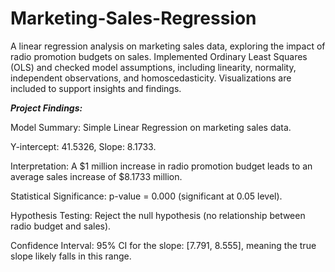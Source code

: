 # Marketing-Sales-Regression
A linear regression analysis on marketing sales data, exploring the impact of radio promotion budgets on sales. Implemented Ordinary Least Squares (OLS) and checked model assumptions, including linearity, normality, independent observations, and homoscedasticity. Visualizations are included to support insights and findings.

***Project Findings:***

Model Summary: Simple Linear Regression on marketing sales data.

Y-intercept: 41.5326, Slope: 8.1733.

Interpretation: A $1 million increase in radio promotion budget leads to an average sales increase of $8.1733 million.

Statistical Significance: p-value = 0.000 (significant at 0.05 level).

Hypothesis Testing: Reject the null hypothesis (no relationship between radio budget and sales).

Confidence Interval: 95% CI for the slope: [7.791, 8.555], meaning the true slope likely falls in this range.
